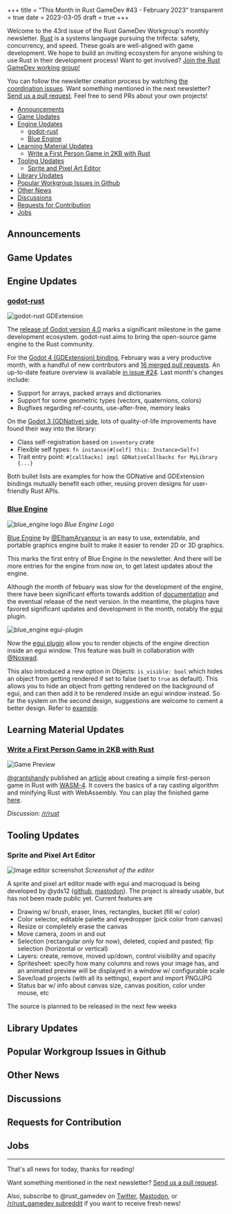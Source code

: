 +++
title = "This Month in Rust GameDev #43 - February 2023"
transparent = true
date = 2023-03-05
draft = true
+++

<!-- no toc -->

<!-- Check the post with markdownlint-->

Welcome to the 43rd issue of the Rust GameDev Workgroup's
monthly newsletter.
[Rust] is a systems language pursuing the trifecta:
safety, concurrency, and speed.
These goals are well-aligned with game development.
We hope to build an inviting ecosystem for anyone wishing
to use Rust in their development process!
Want to get involved? [Join the Rust GameDev working group!][join]

You can follow the newsletter creation process
by watching [the coordination issues][coordination].
Want something mentioned in the next newsletter?
[Send us a pull request][pr].
Feel free to send PRs about your own projects!

[Rust]: https://rust-lang.org
[join]: https://github.com/rust-gamedev/wg#join-the-fun
[pr]: https://github.com/rust-gamedev/rust-gamedev.github.io
[coordination]: https://github.com/rust-gamedev/rust-gamedev.github.io/issues?q=label%3Acoordination

- [Announcements](#announcements)
- [Game Updates](#game-updates)
- [Engine Updates](#engine-updates)
  - [godot-rust](#godot-rust)
  - [Blue Engine](#blue-engine)
- [Learning Material Updates](#learning-material-updates)
  - [Write a First Person Game in 2KB with Rust](#write-a-first-person-game-in-2kb-with-rust)
- [Tooling Updates](#tooling-updates)
  - [Sprite and Pixel Art Editor](#sprite-and-pixel-art-editor)
- [Library Updates](#library-updates)
- [Popular Workgroup Issues in Github](#popular-workgroup-issues-in-github)
- [Other News](#other-news)
- [Discussions](#discussions)
- [Requests for Contribution](#requests-for-contribution)
- [Jobs](#jobs)

<!--
Ideal section structure is:

```
### [Title]

![image/GIF description](image link)
_image caption_

A paragraph or two with a summary and [useful links].

_Discussions:
[/r/rust](https://reddit.com/r/rust/todo),
[twitter](https://twitter.com/todo/status/123456)_

[Title]: https://first.link
[useful links]: https://other.link
```

If needed, a section can be split into subsections with a "------" delimiter.
-->

## Announcements

## Game Updates

## Engine Updates

### [godot-rust][gd-github]

![godot-rust GDExtension](godot-rust-gdextension.png)

The [release of Godot version 4.0][gd-godot4] marks a significant milestone in
the game development ecosystem. godot-rust aims to bring the open-source
game engine to the Rust community.

For the [Godot 4 (GDExtension) binding][gd-gdextension], February was a very
productive month, with a handful of new contributors and [16 merged pull
requests][gd-pulse]. An up-to-date feature overview is available
[in issue #24][gd-24]. Last month's changes include:

- Support for arrays, packed arrays and dictionaries
- Support for some geometric types (vectors, quaternions, colors)
- Bugfixes regarding ref-counts, use-after-free, memory leaks

On the [Godot 3 (GDNative) side][gd-gdnative], lots of quality-of-life
improvements have found their way into the library:

- Class self-registration based on `inventory` crate
- Flexible self types: `fn instance(#[self] this: Instance<Self>)`
- Trait entry point: `#[callbacks] impl GDNativeCallbacks for MyLibrary {...}`

Both bullet lists are examples for how the GDNative and GDExtension bindings
mutually benefit each other, reusing proven designs for user-friendly Rust APIs.

[gd-github]: https://github.com/godot-rust
[gd-gdextension]: https://github.com/godot-rust/gdextension
[gd-gdnative]: https://github.com/godot-rust/gdnative
[gd-godot4]: https://godotengine.org/article/godot-4-0-sets-sail/
[gd-pulse]: https://github.com/godot-rust/gdextension/pulse/monthly
[gd-24]: https://github.com/godot-rust/gdextension/issues/24

### [Blue Engine][be-github]

![blue_engine logo](BlueEngineLogoSmall.png)
_Blue Engine Logo_

[Blue Engine][be-github] by [@ElhamAryanpur] is an easy to use, extendable, and
portable graphics engine built to make it easier to render 2D or 3D graphics.

This marks the first entry of Blue Engine in the newsletter. And there will be
more entries for the engine from now on, to get latest updates about the engine.

Although the month of febuary was slow for the development of the engine, there
have been significant efforts towards addition of [documentation][be-docs] and the
eventual release of the next version. In the meantime, the plugins have favored significant
updates and development in the month, notably the [egui][be-egui] plugin.

![blue_engine egui-plugin](blue_engine_egui_plugin_update.png)

Now the [egui plugin][be-egui] allow you to render objects of the engine direction
inside an egui window. This feature was built in collaboration with [@Noswad].

This also introduced a new option in Objects: `is_visible: bool`
which hides an object
from getting rendered if set to false (set to `true` as default). This allows
you to hide an object from getting rendered on the background of egui, and can then
add it to be rendered inside an egui window instead. So far the system on the second
design, suggestions are welcome to cement a better design. Refer to [example][be-egui-example].

[be-github]: https://github.com/AryanpurTech/BlueEngine
[be-egui]: https://github.com/AryanpurTech/BlueEngineEGUI
[be-egui-example]: https://github.com/AryanpurTech/BlueEngineEGUI/blob/master/examples/custom_3d.rs
[be-docs]: https://docs.rs/blue_engine
[@ElhamAryanpur]: https://github.com/ElhamAryanpur
[@Noswad]: https://github.com/TheNoswad

## Learning Material Updates

### [Write a First Person Game in 2KB with Rust][firstperson-wasm4]

![Game Preview](firstperson.png)

[@grantshandy] published an [article][firstperson-wasm4] about creating a simple
first-person game in Rust with [WASM-4]. It covers the basics of a ray casting
algorithm and minifying Rust with WebAssembly. You can play the finished game
[here][firstperson-wasm4-game].

_Discussion: [/r/rust](https://reddit.com/r/rust/comments/11bdsys/fps_game_2kb_rust)_

[@grantshandy]: https://github.com/grantshandy/
[firstperson-wasm4]: https://grantshandy.github.io/posts/raycasting
[firstperson-wasm4-game]: https://grantshandy.github.io/wasm4-raycaster/
[WASM-4]: https://wasm4.org

## Tooling Updates

### Sprite and Pixel Art Editor

![Image editor screenshot](sprite_pixel_art_editor.png)
_Screenshot of the editor_

A sprite and pixel art editor made with egui and macroquad is being
developed by @yds12 ([github][yds-github], [mastodon][yds-mastodon]).
The project is already usable, but has not been made public yet. Current
features are

- Drawing w/ brush, eraser, lines, rectangles, bucket (fill w/ color)
- Color selector, editable palette and eyedropper (pick color from canvas)
- Resize or completely erase the canvas
- Move camera, zoom in and out
- Selection (rectangular only for now), deleted, copied and pasted; flip
  selection (horizontal or vertical)
- Layers: create, remove, moved up/down, control visibility and opacity
- Spritesheet: specify how many columns and rows your image has, and an
  animated preview will be displayed in a window w/ configurable scale
- Save/load projects (with all its settings), export and import PNG/JPG
- Status bar w/ info about canvas size, canvas position, color under mouse, etc

The source is planned to be released in the next few weeks

[yds-github]: https://github.com/yds12
[yds-mastodon]: https://fosstodon.org/@yds/

## Library Updates

## Popular Workgroup Issues in Github

<!-- Up to 10 links to interesting issues -->

## Other News

<!-- One-liners for plan items that haven't got their own sections. -->

## Discussions

<!-- Links to handpicked reddit/twitter/urlo/etc threads that provide
useful information -->

## Requests for Contribution

<!-- Links to "good first issue"-labels or direct links to specific tasks -->

## Jobs

<!-- An optional section for new jobs related to Rust gamedev -->

------

That's all news for today, thanks for reading!

Want something mentioned in the next newsletter?
[Send us a pull request][pr].

Also, subscribe to @rust_gamedev on [Twitter][rust_gamedev_twi],
[Mastodon][rust_gamedev_mas], or [/r/rust_gamedev subreddit][/r/rust_gamedev]
if you want to receive fresh news!

<!--
TODO: Add real links and un-comment once this post is published
**Discuss this post on**:
[/r/rust_gamedev](TODO),
[Twitter](TODO),
[Mastodon](TODO),
[Discord](https://discord.gg/yNtPTb2).
-->

[/r/rust_gamedev]: https://reddit.com/r/rust_gamedev
[rust_gamedev_twi]: https://twitter.com/rust_gamedev
[rust_gamedev_mas]: https://mastodon.gamedev.place/@rust_gamedev

